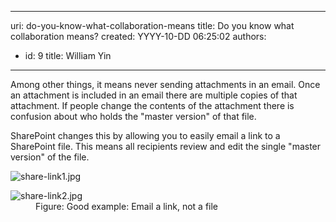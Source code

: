 

---
uri: do-you-know-what-collaboration-means
title: Do you know what collaboration means?
created: YYYY-10-DD 06:25:02
authors:
  - id: 9
    title: William Yin
---




<span class='intro'> Among other things,​ it means never sending attachments in an email. Once an attachment is included in an email there are multiple copies of that attachment. If people change the contents of the attachment there is confusion about who holds the &quot;master version&quot; of that file. <br> </span>

SharePoint changes this by allowing you to easily email a link to a SharePoint file. This means all recipients review and edit the single &quot;master version&quot; of the file. <dl class="goodImage"><dt> <img src="/PublishingImages/share-link1.jpg" alt="share-link1.jpg" /> <br>
</dt><dt> <img src="/PublishingImages/share-link2.jpg" alt="share-link2.jpg" /> </dt><dd>Figure&#58; Good example&#58; Email a link, not a file</dd> </dl>


